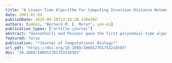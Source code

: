 ```yaml
---
title: "A Linear-Time Algorithm for Computing Inversion Distance Between Two Signed Permutations with an Experimental Study"
date: 2001-01-01
publishDate: 2019-09-10T12:18:38.138439Z
authors: [admin, "Bernard M. E. Moret", yan-mi]
publication_types: ["article-journal"]
abstract: "Hannenhalli and Pevzner gave the first polynomial-time algorithm for computing the inversion distance between two signed permutations, as part of the larger task of determining the shortest sequence of inversions needed to transform one permutation into the other. Their algorithm (restricted to distance calculation) proceeds in two stages: in the first stage, the overlap graph induced by the permutation is decomposed into connected components, then in the second stage certain graph structures (hurdles and others) are identified. Berman and Hannenhalli avoided the explicit computation of the overlap graph and gavean O(na(n)) algorithm, based on a Union-Find structure, to find its connected components, where a is the inverse Ackerman function. Since for all practical purposes a(n) is a constant no larger than four, this algorithm has been the fastest practical algorithm to date. In this paper, we present a new linear-time algorithm for computing the connected components, which is more efficient than that of Berman and Hannenhalli in both theory and practice. Our algorithm uses only a stack and is very easy to implement. We give the results of computational experiments over a large range of permutation pairs produced through simulated evolution; our experiments show a speed-up by a factor of 2 to 5 in the computation of the connected components and by a factor of 1.3 to 2 in the overall distance computation."
featured: false
publication: "*Journal of Computational Biology*"
url_pdf: "https://doi.org/10.1089/106652701753216503"
doi: "10.1089/106652701753216503"
---
```


